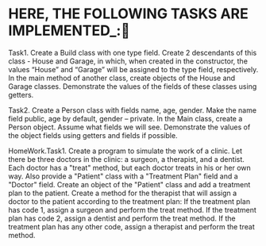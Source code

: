 # HERE, THE FOLLOWING TASKS ARE IMPLEMENTED_:📝

Task1.
Create a Build class with one type field. Create 2 descendants of this class - House and
Garage, in which, when created in the constructor, the values
“House” and “Garage” will be assigned to the type field, respectively. In the main method of another class, create objects of the House
and Garage classes. Demonstrate the values ​​of the fields of these classes using getters.

Task2.
Create a Person class with fields name, age, gender. Make the name field public, age by default, gender – private. In the Main class, create a Person object.
Assume what fields we will see. Demonstrate the values ​​of the object fields
using getters and fields if possible.

HomeWork.Task1.
Create a program to simulate the work of a clinic. Let there be three doctors in the clinic: a surgeon, a therapist, and a dentist. 
Each doctor has a "treat" method, but each doctor treats in his or her own way.
Also provide a "Patient" class with a "Treatment Plan" field and a "Doctor" field. Create an object of the "Patient" class and add a treatment plan to the patient. 
Create a method for the therapist that will assign a doctor to the patient according to the treatment plan:
If the treatment plan has code 1, assign a surgeon and perform the treat method.
If the treatment plan has code 2, assign a dentist and perform the treat method.
If the treatment plan has any other code, assign a therapist and perform the treat method.
